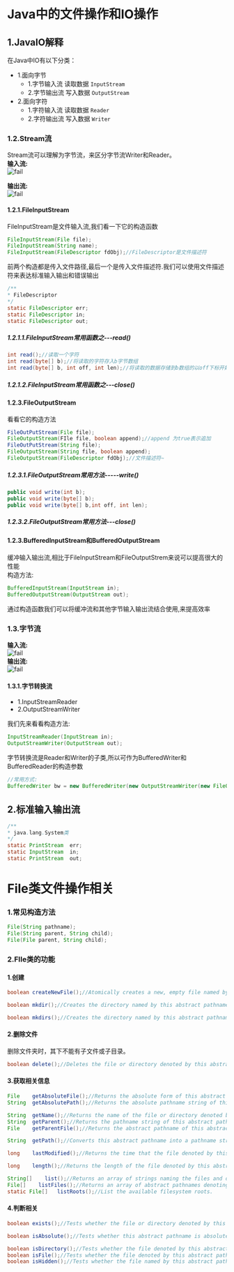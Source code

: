 # Java中的文件操作和IO操作
 
## 1.JavaIO解释
在Java中IO有以下分类：<br>
- 1.面向字节
  - 1.字节输入流 读取数据 ``InputStream``
  - 2.字节输出流 写入数据 ``OutputStream``
- 2.面向字符
  - 1.字符输入流 读取数据 ``Reader``
  - 2.字符输出流 写入数据 ``Writer``

### 1.2.Stream流
Stream流可以理解为字节流，来区分字节流Writer和Reader。<br>
**输入流:**<br>
![fail](img/9.1.PNG)<br>

**输出流:**<br>
![fail](img/9.2.PNG)<br>

#### 1.2.1.FileInputStream
FileInputStream是文件输入流,我们看一下它的构造函数<br>
```java
FileInputStream(File file);
FileInputStream(String name);
FileInputStream(FileDescriptor fdObj);//FileDescriptor是文件描述符
```
前两个构造都是传入文件路径,最后一个是传入文件描述符.我们可以使用文件描述符来表达标准输入输出和错误输出<br>
```java
/**
* FileDescriptor
*/
static FileDescriptor err;
static FileDescriptor in;
static FileDescriptor out;
```

##### 1.2.1.1.FileInputStream常用函数之---read()
```java
int read();//读取一个字符
int read(byte[] b);//将读取的字符存入b字节数组
int read(byte[] b, int off, int len);//将读取的数据存储到b数组的以off下标开始的地方,最多读取len个字符
```

##### 1.2.1.2.FileInputStream常用函数之---close()

#### 1.2.3.FileOutputStream
看看它的构造方法<br>
```java
FileOutPutStream(File file);
FileOutputStream(FIle file, boolean append);//append 为true表示追加
FileOutPutStream(String file);
FileOutputStream(String file, boolean append);
FileOutputStream(FileDescriptor fdObj);//文件描述符~
```

##### 1.2.3.1.FileOutputStream常用方法-----write()
```java
public void write(int b);
public void write(byte[] b);
public void write(byte[] b,int off, int len);
```
##### 1.2.3.2.FileOutputStream常用方法---close()

#### 1.2.3.BufferedInputStream和BufferedOutputStream
缓冲输入输出流,相比于FileInputStream和FileOutputStrem来说可以提高很大的性能<br>
构造方法:<br>
```java
BufferedInputStream(InputStream in);
BufferedOutputStream(OutputStream out);
```
通过构造函数我们可以将缓冲流和其他字节输入输出流结合使用,来提高效率<br>

### 1.3.字节流
**输入流:**<br>
![fail](img/9.4.PNG)<br>
**输出流:**<br>
![fail](img/9.3.PNG)<br>

#### 1.3.1.字节转换流
- 1.InputStreamReader
- 2.OutputStreamWriter

我们先来看看构造方法:<br>
```java
InputStreamReader(InputStream in);
OutputStreamWriter(OutputStream out);
```

字节转换流是Reader和Writer的子类,所以可作为BufferedWriter和BufferedReader的构造参数<br>
```java
//常用方式:
BufferedWriter bw = new BufferedWriter(new OutputStreamWriter(new FileOutputStream("e:\\a.txt")));
```

## 2.标准输入输出流
```java
/**
* java.lang.System类
*/
static PrintStream	err;
static InputStream	in;
static PrintStream	out;
```






# File类文件操作相关

### 1.常见构造方法
```java
File(String pathname);
File(String parent, String child);
File(File parent, String child);
```

### 2.FIle类的功能

#### 1.创建
```java
boolean	createNewFile();//Atomically creates a new, empty file named by this abstract pathname if and only if a file with this name does not yet exist.

boolean	mkdir();//Creates the directory named by this abstract pathname.

boolean	mkdirs();//Creates the directory named by this abstract pathname, including any necessary but nonexistent parent directories.
```

#### 2.删除文件
删除文件夹时，其下不能有子文件或子目录。<br>
```java
boolean	delete();//Deletes the file or directory denoted by this abstract pathname.
```

#### 3.获取相关信息
```java
File  	getAbsoluteFile();//Returns the absolute form of this abstract pathname.
String	getAbsolutePath();//Returns the absolute pathname string of this abstract pathname.

String	getName();//Returns the name of the file or directory denoted by this abstract pathname.
String	getParent();//Returns the pathname string of this abstract pathname's parent, or null if this pathname does not name a parent directory.
File  	getParentFile();//Returns the abstract pathname of this abstract pathname's parent, or null if this pathname does not name a parent directory.

String	getPath();//Converts this abstract pathname into a pathname string.

long  	lastModified();//Returns the time that the file denoted by this abstract pathname was last modified.

long  	length();//Returns the length of the file denoted by this abstract pathname.

String[]	list();//Returns an array of strings naming the files and directories in the directory denoted by this abstract pathname.
File[]	  listFiles();//Returns an array of abstract pathnames denoting the files in the directory denoted by this abstract pathname.
static File[]	listRoots();//List the available filesystem roots.
```

#### 4.判断相关
```java
boolean	exists();//Tests whether the file or directory denoted by this abstract pathname exists.

boolean	isAbsolute();//Tests whether this abstract pathname is absolute.

boolean	isDirectory();//Tests whether the file denoted by this abstract pathname is a directory.
boolean	isFile();//Tests whether the file denoted by this abstract pathname is a normal file.
boolean	isHidden();//Tests whether the file named by this abstract pathname is a hidden file.
```
